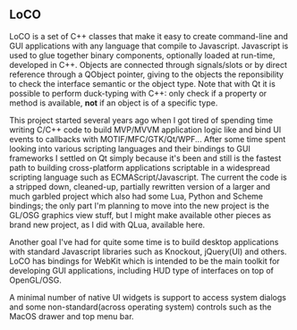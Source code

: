 ## LoCO

LoCO is a set of C++ classes that make it easy to create command-line and GUI
applications with any language that compile to Javascript.
Javascript is used to glue together binary components, optionally loaded
at run-time, developed in C++.
Objects are connected through signals/slots or by direct reference through
a QObject pointer, giving to the objects the reponsibility to check the
interface semantic or the object type.
Note that with Qt it is possible to perform duck-typing with C++: only
check if a property or method is available, **not** if an object is of
a specific type. 

This project started several years ago when I got tired of spending time
writing C/C++ code to build MVP/MVVM application logic like and bind UI
events to callbacks with MOTIF/MFC/GTK/Qt/WPF...
After some time spent looking into various scripting languages and their
bindings to GUI frameworks I settled on Qt simply because it's been and
still is the fastest path to building cross-platform applications
scriptable in a widespread scripting language such as ECMAScript/Javascript. 
The current the code is a stripped down, cleaned-up, partially rewritten
version of a larger and much garbled project which also had some Lua, 
Python and Scheme bindings; the only part I'm planning to move into the
new project is the GL/OSG graphics view stuff, but I might make available
other pieces as brand new project, as I did with QLua, available here.

 
Another goal I've had for quite some time is to build desktop applications
with standard Javascript libraries such as Knockout, jQuery(UI) and others.
LoCO has bindings for WebKit which is intended to be the main toolkit for
developing GUI applications, including HUD type of interfaces on top of
OpenGL/OSG.

A minimal number of native UI widgets is support to access system
dialogs and some non-standard(across operating system) controls such as
the MacOS drawer and top menu bar.
